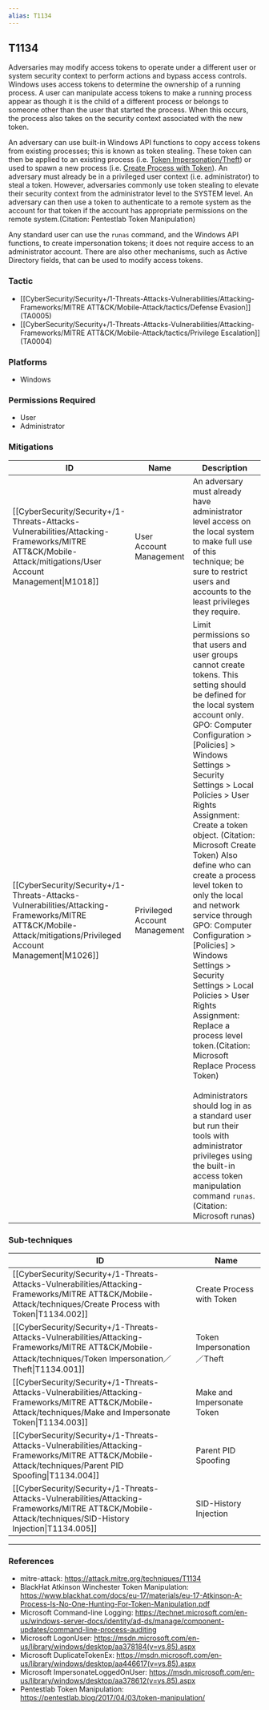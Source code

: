 ```yaml
---
alias: T1134
---
```


## T1134

Adversaries may modify access tokens to operate under a different user or system security context to perform actions and bypass access controls. Windows uses access tokens to determine the ownership of a running process. A user can manipulate access tokens to make a running process appear as though it is the child of a different process or belongs to someone other than the user that started the process. When this occurs, the process also takes on the security context associated with the new token.

An adversary can use built-in Windows API functions to copy access tokens from existing processes; this is known as token stealing. These token can then be applied to an existing process (i.e. [Token Impersonation/Theft](https://attack.mitre.org/techniques/T1134/001)) or used to spawn a new process (i.e. [Create Process with Token](https://attack.mitre.org/techniques/T1134/002)). An adversary must already be in a privileged user context (i.e. administrator) to steal a token. However, adversaries commonly use token stealing to elevate their security context from the administrator level to the SYSTEM level. An adversary can then use a token to authenticate to a remote system as the account for that token if the account has appropriate permissions on the remote system.(Citation: Pentestlab Token Manipulation)

Any standard user can use the <code>runas</code> command, and the Windows API functions, to create impersonation tokens; it does not require access to an administrator account. There are also other mechanisms, such as Active Directory fields, that can be used to modify access tokens.


### Tactic
- [[CyberSecurity/Security+/1-Threats-Attacks-Vulnerabilities/Attacking-Frameworks/MITRE ATT&CK/Mobile-Attack/tactics/Defense Evasion]] (TA0005)
- [[CyberSecurity/Security+/1-Threats-Attacks-Vulnerabilities/Attacking-Frameworks/MITRE ATT&CK/Mobile-Attack/tactics/Privilege Escalation]] (TA0004)

### Platforms
- Windows

### Permissions Required
- User
- Administrator

### Mitigations

| ID | Name | Description |
| --- | --- | --- |
| [[CyberSecurity/Security+/1-Threats-Attacks-Vulnerabilities/Attacking-Frameworks/MITRE ATT&CK/Mobile-Attack/mitigations/User Account Management\|M1018]] | User Account Management | An adversary must already have administrator level access on the local system to make full use of this technique; be sure to restrict users and accounts to the least privileges they require.   |
| [[CyberSecurity/Security+/1-Threats-Attacks-Vulnerabilities/Attacking-Frameworks/MITRE ATT&CK/Mobile-Attack/mitigations/Privileged Account Management\|M1026]] | Privileged Account Management | Limit permissions so that users and user groups cannot create tokens. This setting should be defined for the local system account only. GPO: Computer Configuration > [Policies] > Windows Settings > Security Settings > Local Policies > User Rights Assignment: Create a token object. (Citation: Microsoft Create Token) Also define who can create a process level token to only the local and network service through GPO: Computer Configuration > [Policies] > Windows Settings > Security Settings > Local Policies > User Rights Assignment: Replace a process level token.(Citation: Microsoft Replace Process Token)<br /><br />Administrators should log in as a standard user but run their tools with administrator privileges using the built-in access token manipulation command <code>runas</code>.(Citation: Microsoft runas) |

### Sub-techniques

| ID | Name |
| --- | --- |
| [[CyberSecurity/Security+/1-Threats-Attacks-Vulnerabilities/Attacking-Frameworks/MITRE ATT&CK/Mobile-Attack/techniques/Create Process with Token\|T1134.002]] | Create Process with Token |
| [[CyberSecurity/Security+/1-Threats-Attacks-Vulnerabilities/Attacking-Frameworks/MITRE ATT&CK/Mobile-Attack/techniques/Token Impersonation／Theft\|T1134.001]] | Token Impersonation／Theft |
| [[CyberSecurity/Security+/1-Threats-Attacks-Vulnerabilities/Attacking-Frameworks/MITRE ATT&CK/Mobile-Attack/techniques/Make and Impersonate Token\|T1134.003]] | Make and Impersonate Token |
| [[CyberSecurity/Security+/1-Threats-Attacks-Vulnerabilities/Attacking-Frameworks/MITRE ATT&CK/Mobile-Attack/techniques/Parent PID Spoofing\|T1134.004]] | Parent PID Spoofing |
| [[CyberSecurity/Security+/1-Threats-Attacks-Vulnerabilities/Attacking-Frameworks/MITRE ATT&CK/Mobile-Attack/techniques/SID-History Injection\|T1134.005]] | SID-History Injection |


---
### References

- mitre-attack: https://attack.mitre.org/techniques/T1134
- BlackHat Atkinson Winchester Token Manipulation: https://www.blackhat.com/docs/eu-17/materials/eu-17-Atkinson-A-Process-Is-No-One-Hunting-For-Token-Manipulation.pdf
- Microsoft Command-line Logging: https://technet.microsoft.com/en-us/windows-server-docs/identity/ad-ds/manage/component-updates/command-line-process-auditing
- Microsoft LogonUser: https://msdn.microsoft.com/en-us/library/windows/desktop/aa378184(v=vs.85).aspx
- Microsoft DuplicateTokenEx: https://msdn.microsoft.com/en-us/library/windows/desktop/aa446617(v=vs.85).aspx
- Microsoft ImpersonateLoggedOnUser: https://msdn.microsoft.com/en-us/library/windows/desktop/aa378612(v=vs.85).aspx
- Pentestlab Token Manipulation: https://pentestlab.blog/2017/04/03/token-manipulation/
